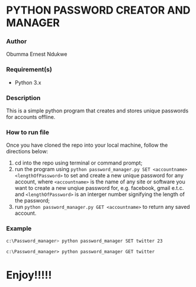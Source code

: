 # PYTHON PASSWORD CREATOR AND MANAGER

### Author
Obumma Ernest Ndukwe

### Requirement(s) 
* Python 3.x

### Description 
This is a simple python program that creates and stores unique passwords for accounts offline. 

### How to run file
Once you have cloned the repo into your local machine, follow the directions below:

1. cd into the repo using terminal or command prompt;
1. run the program using `python password_manager.py SET <accountname> <lengthOfPassword>` to set and create a new unique password for any account, where
`<accountname>` is the name of any site or software you want to create a new unqiue password for, e.g. facebook, gmail e.t.c. and `<lengthOfPassword>` is an interger number signifying the length of the password;
1. run `python password_manager.py GET <accountname>` to return any saved account. 

### Example
```bash
c:\Password_manager> python password_manager SET twitter 23
```
```
c:\Password_manager> python password_manager GET twitter 
```
# Enjoy!!!!!